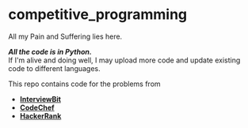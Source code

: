 # competitive_programming
All my Pain and Suffering lies here.

_**All the code is in Python.**_
<br>If I'm alive and doing well, I may upload more code and update existing code to different languages.

This repo contains code for the problems from 
* [**InterviewBit**](https://www.interviewbit.com/practice/) 
* [**CodeChef**](https://www.codechef.com/) 
* [**HackerRank**](https://www.hackerrank.com/dashboard)


